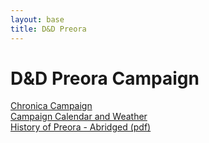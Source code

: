 ```yaml
---
layout: base
title: D&D Preora
---
```


# D&D Preora Campaign

[Chronica Campaign](https://www.chronica.ventures/campaigns/2146)  
[Campaign Calendar and Weather](https://fantasy-calendar.com/calendar.php?action=view&id=dcb05fcda318da173ae137447b6ba5f4)  
[History of Preora - Abridged (pdf)](/pdfs/Campaign-Info.pdf)
